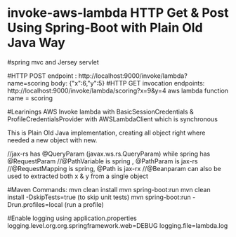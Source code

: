 # invoke-aws-lambda HTTP Get & Post Using Spring-Boot with Plain Old Java Way


#spring mvc and Jersey servlet


#HTTP POST
endpoint : http://localhost:9000/invoke/lambda?name=scoring
body: {"x":6,"y":5}
#HTTP GET
invocation endpoints: http://localhost:9000/invoke/lambda/scoring?x=9&y=4
aws lambda function name = scoring

#Learinings
AWS Invoke lambda with BasicSessionCredentials & ProfileCredentialsProvider with AWSLambdaClient which is synchronous


This is Plain Old Java implementation, creating all object right where needed a new object with new.


//jax-rs has @QueryParam (javax.ws.rs.QueryParam) while spring has @RequestParam
//@PathVariable is spring , @PathParam is jax-rs
//@RequestMapping is spring, @Path is jax-rx
//@Beanparam can also be used to extracted both x & y from a single object

#Maven Commands:
mvn clean install
mvn spring-boot:run
mvn clean install -DskipTests=true (to skip unit tests)
mvn spring-boot:run -Drun.profiles=local (run a profile)

#Enable logging using application.properties
logging.level.org.org.springframework.web=DEBUG
logging.file=lambda.log



